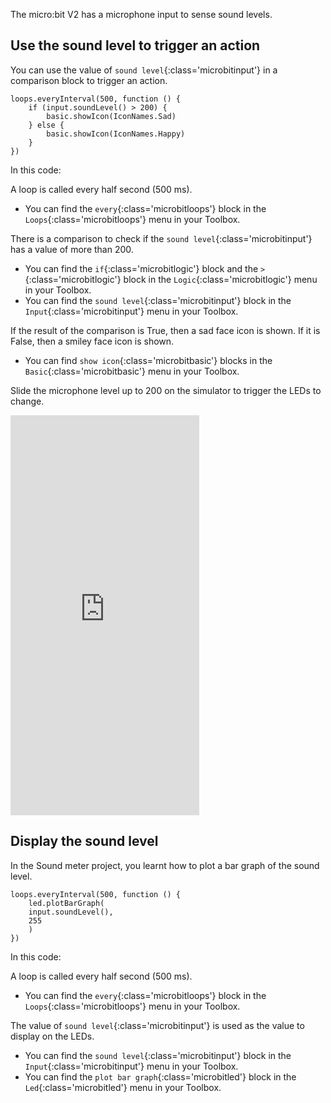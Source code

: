 The micro:bit V2 has a microphone input to sense sound levels.

## Use the sound level to trigger an action

You can use the value of `sound level`{:class='microbitinput'} in a comparison block to trigger an action.

```microbit
loops.everyInterval(500, function () {
    if (input.soundLevel() > 200) {
        basic.showIcon(IconNames.Sad)
    } else {
        basic.showIcon(IconNames.Happy)
    }
})
```

In this code:

A loop is called every half second (500 ms).

- You can find the `every`{:class='microbitloops'} block in the `Loops`{:class='microbitloops'} menu in your Toolbox.

There is a comparison to check if the `sound level`{:class='microbitinput'} has a value of more than 200.

- You can find the `if`{:class='microbitlogic'} block and the `>`{:class='microbitlogic'} block in the `Logic`{:class='microbitlogic'} menu in your Toolbox.
- You can find the `sound level`{:class='microbitinput'} block in the `Input`{:class='microbitinput'} menu in your Toolbox.

If the result of the comparison is True, then a sad face icon is shown. If it is False, then a smiley face icon is shown.

- You can find `show icon`{:class='microbitbasic'} blocks in the `Basic`{:class='microbitbasic'} menu in your Toolbox.

Slide the microphone level up to 200 on the simulator to trigger the LEDs to change.

<div style="position:relative;height:0;padding-bottom:127%;overflow:hidden;"><iframe style="position:absolute;top:0;left:0;width:60%;height:100%;" src="https://makecode.microbit.org/---run?id=_Ccg0vpbm2PdF" allowfullscreen="allowfullscreen" sandbox="allow-popups allow-forms allow-scripts allow-same-origin" frameborder="0"></iframe></div>

## Display the sound level

In the Sound meter project, you learnt how to plot a bar graph of the sound level.

```microbit
loops.everyInterval(500, function () {
    led.plotBarGraph(
    input.soundLevel(),
    255
    )
})
```

In this code:

A loop is called every half second (500 ms).

- You can find the `every`{:class='microbitloops'} block in the `Loops`{:class='microbitloops'} menu in your Toolbox.

The value of `sound level`{:class='microbitinput'} is used as the value to display on the LEDs.

- You can find the `sound level`{:class='microbitinput'} block in the `Input`{:class='microbitinput'} menu in your Toolbox.
- You can find the `plot bar graph`{:class='microbitled'} block in the `Led`{:class='microbitled'} menu in your Toolbox.
